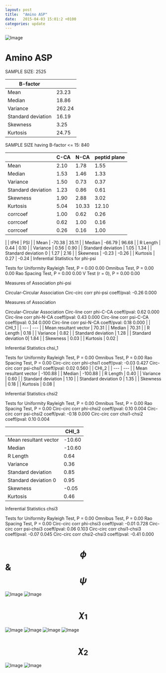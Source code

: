 ```yaml
---
layout: post
title:  "Amino ASP"
date:   2015-04-03 15:01:2 +0100
categories: update
---
```



![Image](../../../../images/aadensity.png)
# Amino ASP


 SAMPLE SIZE: 2525

| B-factor |    |
|---|---|
| Mean | 23.23 |
| Median | 18.86 |
| Variance | 262.24 |
| Standard deviation | 16.19 |
| Skewness | 3.25 |
| Kurtosis | 24.75 |



 SAMPLE SIZE having B-factor <= 15: 840

|    | C-CA | N-CA | peptid plane |
|--- | --- | --- | --- |
| Mean | 2.10 | 1.78 | 1.55 |
| Median | 1.53 | 1.46 | 1.33 |
| Variance | 1.50 | 0.73 | 0.37 |
| Standard deviation | 1.23 | 0.86 | 0.61 |
| Skewness | 1.90 | 2.88 | 3.02 |
| Kurtosis | 5.04 | 10.33 | 12.10 |
| corrcoef | 1.00 | 0.62 | 0.26 |
| corrcoef | 0.62 | 1.00 | 0.16 |
| corrcoef | 0.26 | 0.16 | 1.00 |

|    | tPHI | PSI |
| Mean | -70.38 | 35.11 |
| Median | -66.79 | 96.68 |
| R Length | 0.44 | 0.10 |
| Variance | 0.56 | 0.90 |
| Standard deviation | 1.05 | 1.34 |
| Standard deviation 0 | 1.27 | 2.16 |
| Skewness | -0.23 | -0.26 |
| Kurtosis | 0.27 | -0.24 |
Inferential Statistics for phi-psi 

Tests for Uniformity
Rayleigh Test, 		 P = 0.00 	0.00
Omnibus Test, 		 P = 0.00 	0.00
Rao Spacing Test, 	 P = 0.00 	0.00
V Test (r = 0), 	 P = 0.00 	0.00

Measures of Association phi-psi

Circular-Circular Association
Circ-circ corr phi-psi coeff/pval:	-0.26	 0.000

Measures of Association 

Circular-Circular Association
Circ-line corr phi-C-CA coeff/pval:	0.62	 0.000
Circ-line corr phi-N-CA coeff/pval:	0.43	 0.000
Circ-line corr psi-C-CA coeff/pval:	0.34	 0.000
Circ-line corr psi-N-CA coeff/pval:	0.18	 0.000
|     | CHI_1 |
| --- | --- |
| Mean resultant vector | 70.31 |
| Median | 70.31 | | R Length | 0.18 | | Variance | 0.82 | | Standard deviation | 1.28 |
| Standard deviation 0| 1.84 |
| Skewness | 0.03 |
| Kurtosis | 0.02 |


Inferential Statistics chsi_1

Tests for Uniformity
Rayleigh Test, 	 P = 0.00
Omnibus Test, 	 P = 0.00
Rao Spacing Test, 	 P = 0.00
Circ-circ corr phi-chsi1 coeff/pval:	-0.03	 0.427
Circ-circ corr psi-chsi1 coeff/pval:	0.02	 0.560
|     | CHI_2 |
| --- | --- |
| Mean resultant vector | -100.88 |
| Median | -100.88 |
| R Length | 0.40 |
| Variance | 0.60 |
| Standard deviation | 1.10 |
| Standard deviation 0 | 1.35 |
| Skewness | 0.18 |
| Kurtosis | 0.08 |


Inferential Statistics chsi2 

Tests for Uniformity
Rayleigh Test, 	 P = 0.00
Omnibus Test, 	 P = 0.00
Rao Spacing Test, 	 P = 0.00
Circ-circ corr phi-chsi2 coeff/pval:	0.10	 0.004
Circ-circ corr psi-chsi2 coeff/pval:	-0.18	 0.000
Circ-circ corr chsi1-chsi2 coeff/pval:	0.10	 0.004

|    | CHI_3 |
| --- | --- |
| Mean resultant vector | -10.60 |
| Median | -10.60 |
| R Length | 0.64 |
| Variance | 0.36 |
| Standard deviation | 0.85 |
| Standard deviation 0 | 0.95 |
| Skewness | -0.05 |
| Kurtosis | 0.46 |


Inferential Statistics chsi3

Tests for Uniformity
Rayleigh Test, 	 P = 0.00
Omnibus Test, 	 P = 0.00
Rao Spacing Test, 	 P = 0.00
Circ-circ corr phi-chsi3 coeff/pval:	-0.01	 0.728
Circ-circ corr psi-chsi3 coeff/pval:	0.06	 0.103
Circ-circ corr chsi1-chsi3 coeff/pval:	-0.07	 0.045
Circ-circ corr chsi2-chsi3 coeff/pval:	-0.41	 0.000


 # $$\phi$$ & $$\psi$$
![Image](../../../../images/ASP_Rama_phipsi.jpg)
![Image](../../../../images/ASP_Rama_phipsiGrad.jpg)


# $$\chi_1$$
![Image](../../../../images/ASP_Rama_phichi1.jpg)
![Image](../../../../images/ASP_Rama_Grad_psichi1.jpg)
![Image](../../../../images/ASP_Rama_psichi1.jpg)
![Image](../../../../images/ASP_Rama_Grad_phichi1.jpg)


# $$\chi_2$$
![Image](../../../../images/ASP_Rama_chi1chi2.jpg)
![Image](../../../../images/ASP_Rama_Gradchi1chi2.jpg)
